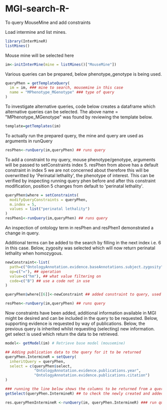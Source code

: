 # MGI-search-R-
To query MouseMine and add constraints


Load intermine and list mines.

```R
library(InterMineR)
listMines()
```
Mouse mine will be selected here
```R
im<-initInterMine(mine = listMines()["MouseMine"])
```
Various queries can be prepared, below phenotype_genotype is being used.
```R
queryPhen = getTemplateQuery(
  im = im, ### mine to search, mousemine in this case
  name = "MPhenotype_MGenotype" ### type of query
)
```

To investigate alternative queries, code below creates a dataframe which alternative queries can be selected.
The above name = "MPhenotype_MGenotype" was found by reviewing the template below.
```R
template=getTemplates(im)
```

To actually run the prepared query, the mine and query are used as arguments in runQuery
```R
resPhen<-runQuery(im,queryPhen) ## runs query
```

To add a constraint to my query, mouse phenotype/genotype, arguments will be passed to setConstraints index 5.
resPhen from above has a default constraint in index 5 we are not concerned about therefore this will be overwritted
by 'Perinatal lethality', the phenotype of interest. This can be verified by inspecting running query phen before and
after this constraint modification, position 5 changes from default to 'perinatal lethality'.

```R
queryPhen$where = setConstraints(
  modifyQueryConstraints = queryPhen,
  m.index = 5,
  values = list("perinatal lethality")
)
resPhen1<-runQuery(im,queryPhen) ## runs query
```
An inspection of ontology term in resPhen and resPhen1 demonstrated a change in query.

Additional terms can be added to the search by filling in the next index i.e. 6 in this case. Below, zygosity was
selected which will now return perinatal lethality when homozygous.

```R
newConstraint<-list(
  path=c("OntologyAnnotation.evidence.baseAnnotations.subject.zygosity"), ## path where constraint put on
  op=c("="), ## operation
  value=c("hm"), ## what value filtering on
  code=c("B") ## use a code not in use
)

queryPhen$where[[6]]<-newConstraint ## added constraint to query, used 6 which was next free index

resPhen<-runQuery(im,queryPhen) ## runs query
```

Now constraints have been added, additional information available in MGI might be desired and can be included in the query
to be requested. Below, supporting evidence is requested by way of publications. Below, the previous query is inherited
whilst requesting (selecting) new information. get select is used which return the data to be retrieved.


```R
model<- getModel(im) # Retrieve base model (mousemine)

## Adding publication data to the query for it to be returned
queryPhen.IntermineR = setQuery(
  inheritQuery = queryPhen,
  select = c(queryPhen$select,
             "OntologyAnnotation.evidence.publications.year",
             "OntologyAnnotation.evidence.publications.citation")
)

### running the line below shows the columns to be returned from a query
getSelect(queryPhen.IntermineR) ## to check the newly created and added columns

res.queryPhenIntermineR <-runQuery(im, queryPhen.IntermineR) ### run query with new requests included
```

